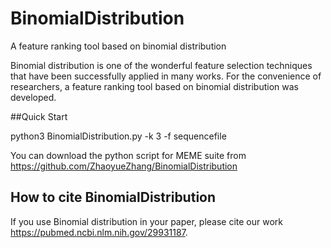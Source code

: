 # BinomialDistribution
A feature ranking tool based on binomial distribution

Binomial distribution is one of the wonderful feature selection techniques that have been successfully applied in many works. For the convenience of researchers, a feature ranking tool based on binomial distribution was developed.

##Quick Start

python3 BinomialDistribution.py -k 3 -f sequencefile

You can download the python script for MEME suite from https://github.com/ZhaoyueZhang/BinomialDistribution

## How to cite BinomialDistribution
If you use Binomial distribution in your paper, please cite our work https://pubmed.ncbi.nlm.nih.gov/29931187.
